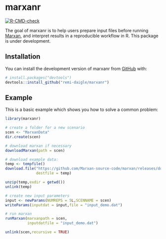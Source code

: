 
<!-- README.md is generated from README.Rmd. Please edit that file -->

# marxanr

<!-- badges: start -->

[![R-CMD-check](https://github.com/remi-daigle/marxanr/workflows/R-CMD-check/badge.svg)](https://github.com/remi-daigle/marxanr/actions)
<!-- badges: end -->

The goal of marxanr is to help users prepare input files before running
[Marxan](https://marxansolutions.org/), and interpret results in a
reproducible workflow in R. This package is under development.

## Installation

You can install the development version of marxanr from
[GitHub](https://github.com/) with:

``` r
# install.packages("devtools")
devtools::install_github("remi-daigle/marxanr")
```

## Example

This is a basic example which shows you how to solve a common problem:

``` r
library(marxanr)

# create a folder for a new scenario
scen <- "MarxanData"
dir.create(scen)

# download marxan if necessary
downloadMarxan(path = scen)

# download example data:
temp <- tempfile()
download.file("https://github.com/Marxan-source-code/marxan/releases/download/v4.0.6/MarxanData.zip",
              destfile = temp)

unzip(temp,exdir = getwd())
unlink(temp)

# create new input parameters
input <- newParams(NUMREPS = 5L,SCENNAME = scen)
writeParams(inputdat = input,file = "input_demo.dat")

# run marxan
runMarxan(marxanpath = scen,
          inputdatfile = "input_demo.dat")

unlink(scen,recursive = TRUE)
```

